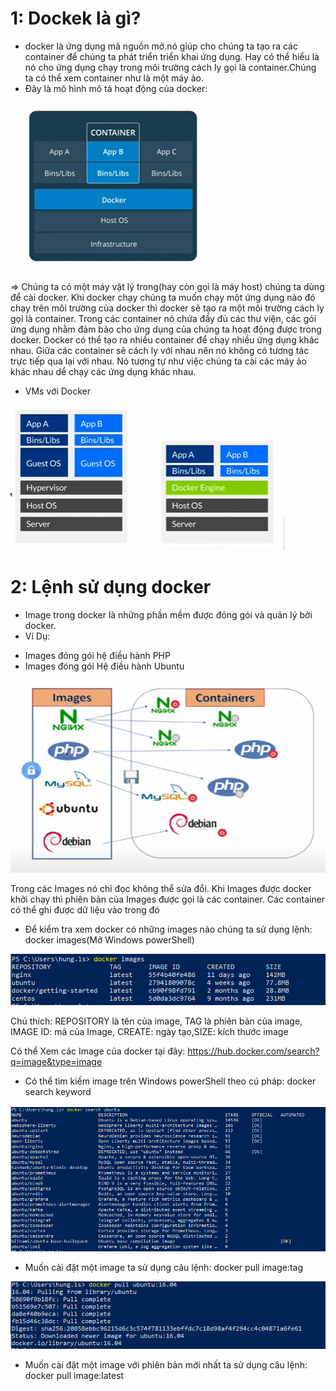 # 1: Dockek là gì?
- docker là ứng dụng mã nguồn mở.nó giúp cho chúng ta tạo ra các container để chúng ta phát triển triển khai ứng dụng. Hay có thể hiểu là nó cho ứng dụng chạy trong môi trường cách ly gọi là container.Chúng ta có thể xem container như là một máy ảo.
- Đây là mô hình mô tả hoạt động của docker:

![Container](container.PNG)

=> Chúng ta có một máy vật lý trong(hay còn gọi là máy host) chúng ta dùng để cài docker. Khi docker chạy chúng ta muốn chạy một ứng dụng nào đó chạy trên môi trường của docker thì docker sẽ tạo ra một môi trường cách ly gọi là container. Trong các container nó chứa đầy đủ các thư viện, các gói ứng dụng nhằm đảm bảo cho ứng dụng của chúng ta hoạt động được trong docker. Docker có thể tạo ra nhiều container để chạy nhiều ứng dụng khác nhau. Giữa các container sẽ cách ly với nhau nên nó không có tương tác trực tiếp qua lại với nhau. Nó tương tự như việc chúng ta cài các máy ảo khác nhau dể chạy các ứng dụng khác nhau.
- VMs với Docker

![Container](VMs_Docker.PNG)

# 2: Lệnh sử dụng docker
-  Image trong docker là những phần mềm được đóng gói và quản lý bởi docker.
-  Ví Dụ:
  + Images đóng gói hệ điều hành PHP
  + Images đóng gói Hệ điều hành Ubuntu

![Container](image_container.PNG)

Trong các Images nó chỉ đọc không thể sửa đổi. Khi Images được docker khởi chạy thì phiên bản của Images được gọi là các container. Các container có thể ghi được dữ liệu vào trong đó
  - Để kiểm tra xem docker có những images nào chúng ta sử dụng lệnh: docker images(Mở Windows powerShell)

![Container](dockerImage.PNG)

Chú thích: REPOSITORY là tên của image, TAG là phiên bản của image, IMAGE ID: mã của Image, CREATE: ngày tạo,SIZE: kích thước image

Có thể Xem các Image của docker tại đây: https://hub.docker.com/search?q=image&type=image
- Có thể tìm kiếm image trên Windows powerShell theo cú pháp: docker search keyword

![Container](searchImage.PNG)

  - Muốn cài đặt một image ta sử dụng câu lệnh: docker pull image:tag

![Container](pull.PNG)

- Muốn cài đặt một image với phiên bản mới nhất ta sử dụng câu lệnh: docker pull image:latest

